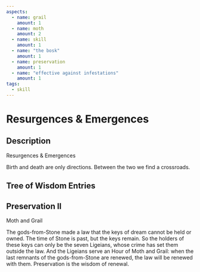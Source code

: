 ```yaml
---
aspects: 
  - name: grail
    amount: 1
  - name: moth
    amount: 2
  - name: skill
    amount: 1
  - name: "the bosk"
    amount: 1
  - name: preservation
    amount: 1
  - name: "effective against infestations"
    amount: 1
tags:
  - skill
---
```


# Resurgences & Emergences

## Description
Resurgences & Emergences

Birth and death are only directions. Between the two we find a crossroads.
## Tree of Wisdom Entries
## Preservation II
Moth and Grail

The gods-from-Stone made a law that the keys of dream cannot be held or owned. The time of Stone is past, but the keys remain. So the holders of these keys can only be the seven Ligeians, whose crime has set them outside the law. And the Ligeians serve an Hour of Moth and Grail: when the last remnants of the gods-from-Stone are renewed, the law will be renewed with them. Preservation is the wisdom of renewal.